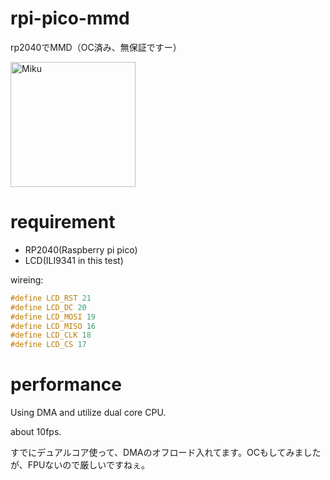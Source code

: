 # rpi-pico-mmd
rp2040でMMD（OC済み、無保証ですー）

<img src="https://raw.githubusercontent.com/elect-gombe/rpi-pico-mmd/master/out.gif" alt="Miku" width="200">

# requirement

- RP2040(Raspberry pi pico)
- LCD(ILI9341 in this test)

wireing:
```c
#define LCD_RST 21
#define LCD_DC 20
#define LCD_MOSI 19
#define LCD_MISO 16
#define LCD_CLK 18
#define LCD_CS 17
```

# performance
Using DMA and utilize dual core CPU.

about 10fps.

すでにデュアルコア使って、DMAのオフロード入れてます。OCもしてみましたが、FPUないので厳しいですねぇ。
